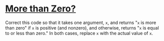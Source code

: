 # [More than Zero?](https://www.codewars.com/kata/more-than-zero "https://www.codewars.com/kata/55a710b462afc49a540000b9")

Correct this code so that it takes one argument, `x`, and returns "`x` is more than zero" if `x` is positive (and nonzero), and otherwise,
returns "`x` is equal to or less than zero." In both cases, replace `x` with the actual value of `x`.